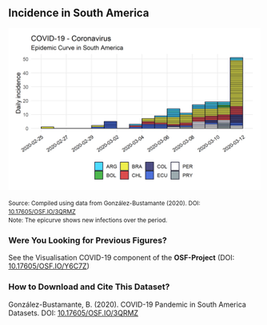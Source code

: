 ## Incidence in South America

[![Daily Incidence](https://raw.githubusercontent.com/bgonzalezbustamante/COVID-19-South-America/master/docs/images/20200311/20200311_incidence_south_america.png)](https://raw.githubusercontent.com/bgonzalezbustamante/COVID-19-South-America/master/docs/images/20200311/20200311_incidence_south_america.png)

<small>Source: Compiled using data from González-Bustamante (2020). DOI: [10.17605/OSF.IO/3QRMZ](http://doi.org/10.17605/OSF.IO/3QRMZ)</small> <br />
<small>Note: The epicurve shows new infections over the period.</small>

### Were You Looking for Previous Figures?

See the Visualisation COVID-19 component of the **OSF-Project** (DOI: [10.17605/OSF.IO/Y6C7Z](http://doi.org/10.17605/OSF.IO/Y6C7Z))

### How to Download and Cite This Dataset?

González-Bustamante, B. (2020). COVID-19 Pandemic in South America Datasets. DOI: [10.17605/OSF.IO/3QRMZ](http://doi.org/10.17605/OSF.IO/3QRMZ)
